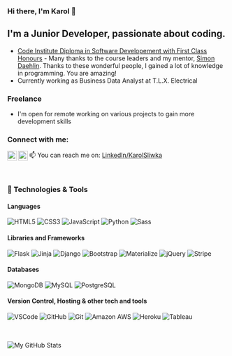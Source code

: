 ### Hi there, I'm Karol 👋 

## I'm a Junior Developer, passionate about coding.
  - [Code Institute ](https://codeinstitute.net) [Diploma in Software Developement with First Class Honours](https://www.credential.net/901c6961-2d3d-4033-b765-a916ba8ac08f#gs.ee2ytg) - Many thanks to the course leaders and my mentor, [Simon Daehlin](https://uk.linkedin.com/in/simendaehlin). Thanks to these wonderful people, I gained a lot of knowledge in programming. You are amazing!
  - Currently working as Business Data Analyst at T.L.X. Electrical
 
### Freelance
  - I'm open for remote working on various projects to gain more development skills

### Connect with me:

[<img align="left" alt="codeSTACKr | LinkedIn" width="22px" src="https://cdn.jsdelivr.net/npm/simple-icons@v3/icons/linkedin.svg" />][LinkedIn]
[<img align="left" alt="codeSTACKr | Instagram" width="22px" src="https://cdn.jsdelivr.net/npm/simple-icons@v3/icons/instagram.svg" />][Instagram]
📫 You can reach me on: [LinkedIn/KarolSliwka](https://www.linkedin.com/in/karol-sliwka-626509193/)

<br />

### 🔧 Technologies & Tools
 #### Languages
![HTML5](https://img.shields.io/badge/HTML5%20-%23E34F26.svg?&style=for-the-badge&logo=HTML5&logoColor=FFFFFF)
![CSS3](https://img.shields.io/badge/CSS3%20-%231572B6.svg?&style=for-the-badge&logo=CSS3&logoColor=FFFFFF)
![JavaScript](https://img.shields.io/badge/JavaScript%20-%23323330.svg?&style=for-the-badge&logo=JavaScript&logoColor=F7DF1E)
![Python](https://img.shields.io/badge/Python%20-%23004D7A.svg?&style=for-the-badge&logo=python&logoColor=ffdf76)
![Sass](https://img.shields.io/badge/Sass%20-%23CC6699.svg?&style=for-the-badge&logo=Sass&logoColor=FFFFFF)
 #### Libraries and Frameworks
![Flask](https://img.shields.io/badge/Flask%20-%23000000.svg?&style=for-the-badge&logo=Flask&logoColor=FFFFFF)
![Jinja](https://img.shields.io/badge/Jinja%20-%23000000.svg?&style=for-the-badge&logo=Jinja&logoColor=B41717)
![Django](https://img.shields.io/badge/Django%20-%23092E20.svg?&style=for-the-badge&logo=Django&logoColor=FFFFFF)
![Bootstrap](https://img.shields.io/badge/Bootstrap%20-%23563D7C.svg?&style=for-the-badge&logo=Bootstrap&logoColor=FFFFFF)
![Materialize](https://img.shields.io/badge/Materialize%20-%23EE6E73.svg?&style=for-the-badge&logo=Materialize&logoColor=FFFFFF)
![jQuery](https://img.shields.io/badge/jQuery%20-%231E2E3B.svg?&style=for-the-badge&logo=jQuery&logoColor=21ACE2)
![Stripe](https://img.shields.io/badge/Stripe%20-%23646EDE.svg?&style=for-the-badge&logo=Stripe&logoColor=FFFFFF)
#### Databases
![MongoDB](https://img.shields.io/badge/MongoDB%20-%233F2E1E.svg?&style=for-the-badge&logo=MongoDB&logoColor=47A248)
![MySQL](https://img.shields.io/badge/MySQL%20-%2300758F.svg?&style=for-the-badge&logo=MySQL&logoColor=FFFFFF)
![PostgreSQL](https://img.shields.io/badge/PostgreSQL%20-%23336791.svg?&style=for-the-badge&logo=PostgreSQL&logoColor=FFFFFF)
 #### Version Control, Hosting & other tech and tools 
![VSCode](https://img.shields.io/badge/VSCode%20-%232B2B30.svg?&style=for-the-badge&logo=Visual%20Studio%20Code&logoColor=007ACC)
![GitHub](https://img.shields.io/badge/GitHub%20-%23181717.svg?&style=for-the-badge&logo=GitHub&logoColor=FFFFFF)
![Git](https://img.shields.io/badge/Git%20-%23302F2F.svg?&style=for-the-badge&logo=Git&logoColor=F05032)
![Amazon AWS](https://img.shields.io/badge/Amazon%20AWS%20-%23232F3E.svg?&style=for-the-badge&logo=Amazon%20AWS&logoColor=FF9900)
![Heroku](https://img.shields.io/badge/Heroku%20-%23430098.svg?&style=for-the-badge&logo=Heroku&logoColor=FFFFFF)
![Tableau](https://img.shields.io/static/v1?style=for-the-badge&message=Tableau&color=E97627&logo=Tableau&logoColor=FFFFFF&label=)

<br />
<br />

<img align="left" alt="My GitHub Stats" src="https://github-readme-stats.vercel.app/api?username=KarolSliwka&show_icons=true&hide_border=true" />

[ArcticSchool]:https://arcticschool.herokuapp.com
[LinkedIn]:https://www.linkedin.com/in/karol-sliwka-626509193
[Instagram]:https://www.instagram.com/gentleman_stories
